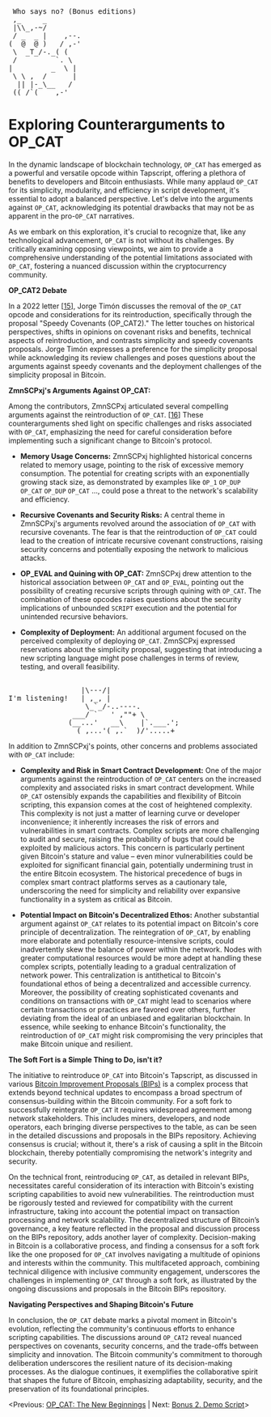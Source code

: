 <pre> Who says no? (Bonus editions)
 ,_     _
 |\\_,-~/
 / _  _ |    ,--.
(  @  @ )   / ,-'
 \  _T_/-._( (
 /         `. \
|         _  \ |
 \ \ ,  /      |
  || |-_\__   /
 ((_/`(____,-'        
</pre>

# Exploring Counterarguments to OP_CAT

In the dynamic landscape of blockchain technology, `OP_CAT` has emerged as a powerful and versatile opcode within Tapscript, offering a plethora of benefits to developers and Bitcoin enthusiasts. While many applaud `OP_CAT` for its simplicity, modularity, and efficiency in script development, it's essential to adopt a balanced perspective. Let's delve into the arguments against `OP_CAT`, acknowledging its potential drawbacks that may not be as apparent in the pro-`OP_CAT` narratives.

As we embark on this exploration, it's crucial to recognize that, like any technological advancement, `OP_CAT` is not without its challenges. By critically examining opposing viewpoints, we aim to provide a comprehensive understanding of the potential limitations associated with `OP_CAT`, fostering a nuanced discussion within the cryptocurrency community.

**OP_CAT2 Debate**

In a 2022 letter [[15](https://lists.linuxfoundation.org/pipermail/bitcoin-dev/2022-May/020427.html)], Jorge Timón discusses the removal of the `OP_CAT` opcode and considerations for its reintroduction, specifically through the proposal "Speedy Covenants (OP_CAT2)." The letter touches on historical perspectives, shifts in opinions on covenant risks and benefits, technical aspects of reintroduction, and contrasts simplicity and speedy covenants proposals. Jorge Timón expresses a preference for the simplicity proposal while acknowledging its review challenges and poses questions about the arguments against speedy covenants and the deployment challenges of the simplicity proposal in Bitcoin.

**ZmnSCPxj's Arguments Against OP_CAT:**

Among the contributors, ZmnSCPxj articulated several compelling arguments against the reintroduction of `OP_CAT`. [[16](https://lists.linuxfoundation.org/pipermail/bitcoin-dev/2022-May/020429.html)] These counterarguments shed light on specific challenges and risks associated with `OP_CAT`, emphasizing the need for careful consideration before implementing such a significant change to Bitcoin's protocol.

- **Memory Usage Concerns:**
ZmnSCPxj highlighted historical concerns related to memory usage, pointing to the risk of excessive memory consumption. The potential for creating scripts with an exponentially growing stack size, as demonstrated by examples like `OP_1` `OP_DUP` `OP_CAT` `OP_DUP` `OP_CAT` ..., could pose a threat to the network's scalability and efficiency.

- **Recursive Covenants and Security Risks:**
A central theme in ZmnSCPxj's arguments revolved around the association of `OP_CAT` with recursive covenants. The fear is that the reintroduction of `OP_CAT` could lead to the creation of intricate recursive covenant constructions, raising security concerns and potentially exposing the network to malicious attacks.

- **OP_EVAL and Quining with OP_CAT:**
ZmnSCPxj drew attention to the historical association between `OP_CAT` and `OP_EVAL`, pointing out the possibility of creating recursive scripts through quining with `OP_CAT`. The combination of these opcodes raises questions about the security implications of unbounded `SCRIPT` execution and the potential for unintended recursive behaviors.

- **Complexity of Deployment:**
An additional argument focused on the perceived complexity of deploying `OP_CAT`. ZmnSCPxj expressed reservations about the simplicity proposal, suggesting that introducing a new scripting language might pose challenges in terms of review, testing, and overall feasibility.

<pre>

                 |\---/|
I'm listening!   | ,_, |
                  \_`_/-..----.
               ___/ `   ' ,""+ \  
              (__...'   __\    |`.___.';
                (_,...'(_,.`__)/'.....+
</pre>

In addition to ZmnSCPxj's points, other concerns and problems associated with `OP_CAT` include:

- **Complexity and Risk in Smart Contract Development:** One of the major arguments against the reintroduction of `OP_CAT` centers on the increased complexity and associated risks in smart contract development. While `OP_CAT` ostensibly expands the capabilities and flexibility of Bitcoin scripting, this expansion comes at the cost of heightened complexity. This complexity is not just a matter of learning curve or developer inconvenience; it inherently increases the risk of errors and vulnerabilities in smart contracts. Complex scripts are more challenging to audit and secure, raising the probability of bugs that could be exploited by malicious actors. This concern is particularly pertinent given Bitcoin's stature and value – even minor vulnerabilities could be exploited for significant financial gain, potentially undermining trust in the entire Bitcoin ecosystem. The historical precedence of bugs in complex smart contract platforms serves as a cautionary tale, underscoring the need for simplicity and reliability over expansive functionality in a system as critical as Bitcoin.

- **Potential Impact on Bitcoin's Decentralized Ethos:** Another substantial argument against `OP_CAT` relates to its potential impact on Bitcoin's core principle of decentralization. The reintegration of `OP_CAT`, by enabling more elaborate and potentially resource-intensive scripts, could inadvertently skew the balance of power within the network. Nodes with greater computational resources would be more adept at handling these complex scripts, potentially leading to a gradual centralization of network power. This centralization is antithetical to Bitcoin's foundational ethos of being a decentralized and accessible currency. Moreover, the possibility of creating sophisticated covenants and conditions on transactions with `OP_CAT` might lead to scenarios where certain transactions or practices are favored over others, further deviating from the ideal of an unbiased and egalitarian blockchain. In essence, while seeking to enhance Bitcoin's functionality, the reintroduction of `OP_CAT` might risk compromising the very principles that make Bitcoin unique and resilient.

**The Soft Fort is a Simple Thing to Do, isn't it?**

The initiative to reintroduce `OP_CAT` into Bitcoin's Tapscript, as discussed in various [Bitcoin Improvement Proposals (BIPs)](https://github.com/bitcoin/bips) is a complex process that extends beyond technical updates to encompass a broad spectrum of consensus-building within the Bitcoin community. For a soft fork to successfully reintegrate `OP_CAT` it requires widespread agreement among network stakeholders. This includes miners, developers, and node operators, each bringing diverse perspectives to the table, as can be seen in the detailed discussions and proposals in the BIPs repository. Achieving consensus is crucial; without it, there's a risk of causing a split in the Bitcoin blockchain, thereby potentially compromising the network's integrity and security.

On the technical front, reintroducing `OP_CAT`, as detailed in relevant BIPs, necessitates careful consideration of its interaction with Bitcoin's existing scripting capabilities to avoid new vulnerabilities. The reintroduction must be rigorously tested and reviewed for compatibility with the current infrastructure, taking into account the potential impact on transaction processing and network scalability. The decentralized structure of Bitcoin’s governance, a key feature reflected in the proposal and discussion process on the BIPs repository, adds another layer of complexity. Decision-making in Bitcoin is a collaborative process, and finding a consensus for a soft fork like the one proposed for `OP_CAT` involves navigating a multitude of opinions and interests within the community. This multifaceted approach, combining technical diligence with inclusive community engagement, underscores the challenges in implementing `OP_CAT` through a soft fork, as illustrated by the ongoing discussions and proposals in the Bitcoin BIPs repository.

**Navigating Perspectives and Shaping Bitcoin's Future**

In conclusion, the `OP_CAT` debate marks a pivotal moment in Bitcoin's evolution, reflecting the community's continuous efforts to enhance scripting capabilities. The discussions around `OP_CAT2` reveal nuanced perspectives on covenants, security concerns, and the trade-offs between simplicity and innovation. The Bitcoin community's commitment to thorough deliberation underscores the resilient nature of its decision-making processes. As the dialogue continues, it exemplifies the collaborative spirit that shapes the future of Bitcoin, emphasizing adaptability, security, and the preservation of its foundational principles.

<Previous: [OP_CAT: The New Beginnings](https://github.com/kukuruza7/AliveCats/blob/main/10.%20OP_CAT%3A%20The%20New%20Beginnings.md) | Next: [Bonus 2. Demo Script](https://github.com/kukuruza7/AliveCats/blob/main/12.%20Bonus%202.%20Demo%20Script.md)>

